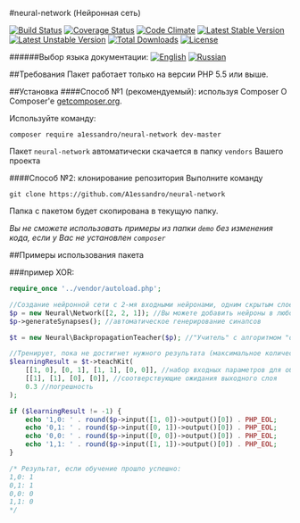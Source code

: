 #neural-network (Нейронная сеть)

[![Build Status](https://travis-ci.org/A1essandro/neural-network.svg?branch=master)](https://travis-ci.org/A1essandro/neural-network)
[![Coverage Status](https://coveralls.io/repos/github/A1essandro/neural-network/badge.svg?branch=master)](https://coveralls.io/github/A1essandro/neural-network?branch=master)
[![Code Climate](https://codeclimate.com/github/A1essandro/neural-network/badges/gpa.svg)](https://codeclimate.com/github/A1essandro/neural-network)
[![Latest Stable Version](https://poser.pugx.org/a1essandro/neural-network/v/stable)](https://packagist.org/packages/a1essandro/neural-network) 
[![Latest Unstable Version](https://poser.pugx.org/a1essandro/neural-network/v/unstable)](https://packagist.org/packages/a1essandro/neural-network)
[![Total Downloads](https://poser.pugx.org/a1essandro/neural-network/downloads)](https://packagist.org/packages/a1essandro/neural-network)
[![License](https://poser.pugx.org/a1essandro/neural-network/license)](https://packagist.org/packages/a1essandro/neural-network)

######Выбор языка документации:
[![English](https://img.shields.io/:readme-EN-336699.svg)](https://github.com/A1essandro/neural-network/blob/master/README.md)
[![Russian](https://img.shields.io/:readme-RU-cc3300.svg)](https://github.com/A1essandro/neural-network/blob/master/README.ru.md)

##Требования
Пакет работает только на версии PHP 5.5 или выше.

##Установка
####Способ №1 (рекомендуемый): используя Composer
О Composer'е [getcomposer.org](http://getcomposer.org).

Используйте команду:
```
composer require a1essandro/neural-network dev-master
```
Пакет `neural-network` автоматически скачается в папку `vendors` Вашего проекта

####Способ №2: клонирование репозитория
Выполните команду
```
git clone https://github.com/A1essandro/neural-network
```
Папка с пакетом будет скопирована в текущую папку.

*Вы не сможете использовать примеры из папки `demo` без изменения кода, если у Вас не установлен `composer`*

##Примеры использования пакета

###пример XOR:

```php
require_once '../vendor/autoload.php';

//Создание нейронной сети с 2-мя входными нейронами, одним скрытым слоем с 2-мя нейронами и одним выходом:
$p = new Neural\Network([2, 2, 1]); //Вы можете добавить нейроны в любой слой, или же добавить скрытые слои, например: [2, 3, 2, 1]
$p->generateSynapses(); //автоматическое генерирование синапсов 

$t = new Neural\BackpropagationTeacher($p); //"Учитель" с алгоритмом "обратное распространение ошибки"

//Тренирует, пока не достигнет нужного результата (максимальное количество итераций задается 4-м параметром)
$learningResult = $t->teachKit(
    [[1, 0], [0, 1], [1, 1], [0, 0]], //набор входных параметров для обучения
    [[1], [1], [0], [0]], //соотверствующие ожидания выходного слоя
    0.3 //погрешность
);

if ($learningResult != -1) {
    echo '1,0: ' . round($p->input([1, 0])->output()[0]) . PHP_EOL;
    echo '0,1: ' . round($p->input([0, 1])->output()[0]) . PHP_EOL;
    echo '0,0: ' . round($p->input([0, 0])->output()[0]) . PHP_EOL;
    echo '1,1: ' . round($p->input([1, 1])->output()[0]) . PHP_EOL;
}

/* Результат, если обучение прошло успешно:
1,0: 1
0,1: 1
0,0: 0
1,1: 0
*/
```
